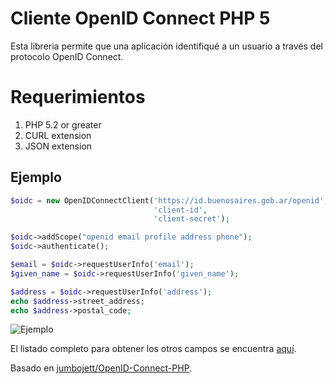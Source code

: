 Cliente OpenID Connect PHP 5
============================
Esta libreria permite que una aplicación identifiqué a un usuario a través del protocolo OpenID Connect.

# Requerimientos
 1. PHP 5.2 or greater 
 2. CURL extension
 3. JSON extension

## Ejemplo

```php
$oidc = new OpenIDConnectClient('https://id.buenosaires.gob.ar/openid',
                                'client-id',
                                'client-secret');

$oidc->addScope("openid email profile address phone");
$oidc->authenticate();

$email = $oidc->requestUserInfo('email');
$given_name = $oidc->requestUserInfo('given_name');

$address = $oidc->requestUserInfo('address');
echo $address->street_address;
echo $address->postal_code;
```

![Ejemplo](http://i.imgur.com/twCufc1.png?1)

El listado completo para obtener los otros campos se encuentra [aquí](http://openid.net/specs/openid-connect-core-1_0.html#StandardClaims).


Basado en [jumbojett/OpenID-Connect-PHP](https://github.com/jumbojett/OpenID-Connect-PHP).
